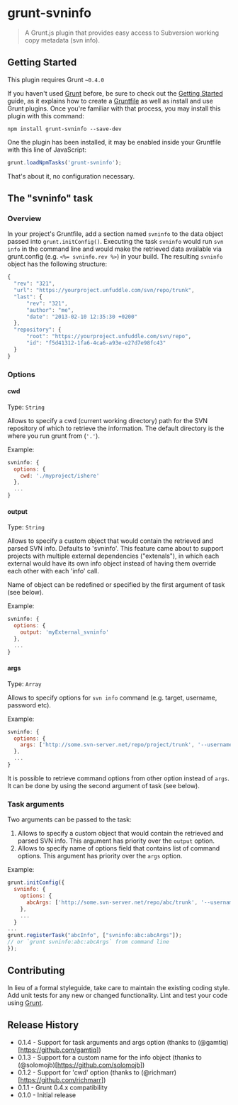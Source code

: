# grunt-svninfo

> A Grunt.js plugin that provides easy access to Subversion working copy metadata (svn info).

## Getting Started
This plugin requires Grunt `~0.4.0`

If you haven't used [Grunt](http://gruntjs.com/) before, be sure to check out the [Getting Started](http://gruntjs.com/getting-started) guide, as it explains how to create a [Gruntfile](http://gruntjs.com/sample-gruntfile) as well as install and use Grunt plugins. Once you're familiar with that process, you may install this plugin with this command:

```shell
npm install grunt-svninfo --save-dev
```

One the plugin has been installed, it may be enabled inside your Gruntfile with this line of JavaScript:

```js
grunt.loadNpmTasks('grunt-svninfo');
```

That's about it, no configuration necessary.

## The "svninfo" task

### Overview
In your project's Gruntfile, add a section named `svninfo` to the data object passed into `grunt.initConfig()`.
Executing the task `svninfo` would run `svn info` in the command line and would make the retrieved data available via grunt.config (e.g. `<%= svninfo.rev %>`) in your build.
The resulting `svninfo` object has the following structure:


```js
{
  "rev": "321",
  "url": "https://yourproject.unfuddle.com/svn/repo/trunk",
  "last": {
 	  "rev": "321",
 	  "author": "me",
 	  "date": "2013-02-10 12:35:30 +0200"
  },
  "repository": {
 	  "root": "https://yourproject.unfuddle.com/svn/repo",
 	  "id": "f5d41312-1fa6-4ca6-a93e-e27d7e98fc43"
  }
}
```

### Options

#### cwd
Type: `String`

Allows to specify a cwd (current working directory) path for the SVN repository of which to retrieve the information. The default directory is the where you run grunt from (`'.'`).

Example:
``` js
svninfo: {
  options: {
    cwd: './myproject/ishere'
  },
  ...
}
```

#### output
Type: `String`

Allows to specify a custom object that would contain the retrieved and parsed SVN info. Defaults to 'svninfo'. This feature came about to support projects with multiple external dependencies ("extenals"), in which each external would have its own info object instead of having them override each other with each 'info' call.

Name of object can be redefined or specified by the first argument of task (see below).

Example:
``` js
svninfo: {
  options: {
    output: 'myExternal_svninfo'
  },
  ...
}
```

#### args
Type: `Array`

Allows to specify options for `svn info` command (e.g. target, username, password etc).

Example:
``` js
svninfo: {
  options: {
    args: ['http://some.svn-server.net/repo/project/trunk', '--username', 'name', '--password', 'pass']
  },
  ...
}
```

It is possible to retrieve command options from other option instead of `args`.
It can be done by using the second argument of task (see below).

### Task arguments

Two arguments can be passed to the task:

1. Allows to specify a custom object that would contain the retrieved and parsed SVN info. This argument has priority over the `output` option.
2. Allows to specify name of options field that contains list of command options. This argument has priority over the `args` option.

Example: 
``` js
grunt.initConfig({
  svninfo: {
    options: {
      abcArgs: ['http://some.svn-server.net/repo/abc/trunk', '--username', 'name', '--password', 'pass']
    },
    ...
  }
...
grunt.registerTask("abcInfo", ["svninfo:abc:abcArgs"]);
// or `grunt svninfo:abc:abcArgs` from command line
});
```

## Contributing
In lieu of a formal styleguide, take care to maintain the existing coding style. Add unit tests for any new or changed functionality. Lint and test your code using [Grunt](http://gruntjs.com/).

## Release History
 * 0.1.4 - Support for task arguments and args option (thanks to (@gamtiq)[https://github.com/gamtiq])
 * 0.1.3 - Support for a custom name for the info object (thanks to (@solomojb)[https://github.com/solomojb])
 * 0.1.2 - Support for 'cwd' option (thanks to (@richmarr)[https://github.com/richmarr])
 * 0.1.1 - Grunt 0.4.x compatibility
 * 0.1.0 - Initial release
